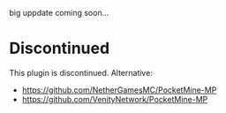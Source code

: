 big uppdate coming soon...




# Discontinued
This plugin is discontinued.
Alternative:

- https://github.com/NetherGamesMC/PocketMine-MP
- https://github.com/VenityNetwork/PocketMine-MP

